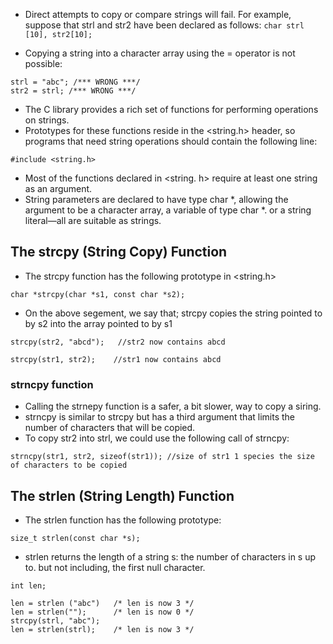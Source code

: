 - Direct attempts to copy or compare strings will fail. For example, suppose that strl and str2 have been declared as follows:
```char strl [10], str2[10];```

- Copying a string into a character array using the = operator is not possible:
```
strl = "abc"; /*** WRONG ***/
str2 = strl; /*** WRONG ***/
```
- The C library provides a rich set of functions for performing operations on strings. 
- Prototypes for these functions reside in the <string.h> header, so programs that need string operations should contain the following line:
```
#include <string.h>
```
- Most of the functions declared in <string. h> require at least one string as
an argument. 
- String parameters are declared to have type char *, allowing the argument to be a character array, a variable of type char *. or a string literal—all
are suitable as strings.

## The strcpy (String Copy) Function
- The strcpy function has the following prototype in <string.h>
```
char *strcpy(char *s1, const char *s2);
```
- On the above segement, we say that; strcpy copies the string pointed to by s2 into the array pointed to by s1
```
strcpy(str2, "abcd");   //str2 now contains abcd

strcpy(str1, str2);    //str1 now contains abcd
``` 
### strncpy function
- Calling the strnepy function is a safer, a bit slower, way to copy a siring.
- strncpy is similar to strcpy but has a third argument that limits the number of characters that will be copied. 
- To copy str2 into strl, we could use the following call of strncpy:
```
strncpy(str1, str2, sizeof(str1)); //size of str1 1 species the size of characters to be copied
```

## The strlen (String Length) Function
- The strlen function has the following prototype:
```
size_t strlen(const char *s);

```
- strlen returns the length of a string s: the number of characters in s up to.
but not including, the first null character.
```
int len;

len = strlen ("abc")   /* len is now 3 */
len = strlen("");      /* len is now 0 */
strcpy(strl, "abc");
len = strlen(strl);    /* len is now 3 */
```